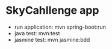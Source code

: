 # SkyCahllenge app

- run application: mvn spring-boot:run
- java test: mvn:test
- jasmine test: mvn jasmine:bdd